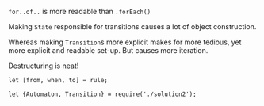 `for..of..` is more readable than `.forEach()`

Making `State` responsible for transitions causes a lot of object construction.

Whereas making `Transition`s more explicit makes for more tedious, yet more explicit and readable set-up. But causes more iteration.

Destructuring is neat!

`let [from, when, to] = rule;`

`let {Automaton, Transition} = require('./solution2');`
